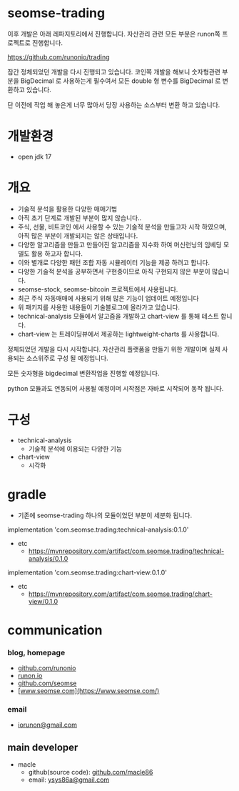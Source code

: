 # seomse-trading

이후 개발은 아래 레파지토리에서 진행합니다. 자산관리 관련 모든 부분은 runon쪽 프로젝트로 진행합니다.

https://github.com/runonio/trading

잠간 정체되었던 개발을 다시 진행되고 있습니다. 코인쪽 개발을 해보니 숫자형관련 부분을 BigDecimal 로 사용하는게 필수여서 모든 double 형 변수를 BigDecimal 로 변환하고 있습니다.

단 이전에 작업 해 놓은게 너무 많아서 당장 사용하는 소스부터 변환 하고 있습니다.

# 개발환경
- open jdk 17

# 개요
- 기술적 분석을 활용한 다양한 매매기법
- 아직 초기 단계로 개발된 부분이 많지 않습니다..
- 주식, 선물, 비트코인 에서 사용할 수 있는 기술적 분석을 만들고자 시작 하였으며, 아직 많은 부분이 개발되지는 않은 상태입니다.
- 다양한 알고리즘을 만들고 만들어진 알고리즘을 지수화 하여 머신런닝의 임베딩 모델도 활용 하고자 합니다.
- 이와 별개로 다양한 패턴 조합 자동 시뮬레이터 기능을 제공 하려고 합니다.
- 다양한 기술적 분석을 공부하면서 구현중이므로 아직 구현되지 않은 부분이 많습니다.
- seomse-stock, seomse-bitcoin 프로젝트에서 사용됩니다.
- 최근 주식 자동매매에 사용되기 위해 많은 기능이 업데이트 예정입니다
- 위 패키지를 사용한 내용들이 기술블로그에 올라가고 있습니다.
- technical-analysis 모듈에서 알고즘을 개발하고 chart-view 를 통해 테스트 합니다.
- chart-view 는 트레이딩뷰에서 제공하는 lightweight-charts 를 사용합니다.

정체되었던 개발을 다시 시작합니다. 자산관리 플랫폼을 만들기 위한 개발이며 실제 사용되는 소스위주로 구성 될 예정입니다.

모든 숫자형을 bigdecimal 변환작업을 진행할 예정입니다.

python 모듈과도 연동되어 사용될 예정이며 시작점은 자바로 시작되어 동작 됩니다.

# 구성
- technical-analysis 
  - 기술적 분석에 이용되는 다양한 기능
- chart-view 
  - 시각화

# gradle
- 기존에 seomse-trading 하나의 모듈이었던 부분이 세분화 됩니다.

implementation 'com.seomse.trading:technical-analysis:0.1.0'
- etc
    - https://mvnrepository.com/artifact/com.seomse.trading/technical-analysis/0.1.0

implementation 'com.seomse.trading:chart-view:0.1.0'
- etc
    - https://mvnrepository.com/artifact/com.seomse.trading/chart-view/0.1.0

# communication
### blog, homepage
- [github.com/runonio](https://github.com/runonio)
- [runon.io](https://runon.io)
- [github.com/seomse](https://github.com/seomse)
- [www.seomse.com](https://www.seomse.com/)


### email
- iorunon@gmail.com

## main developer
- macle
  - github(source code): [github.com/macle86](https://github.com/macle86)
  - email: ysys86a@gmail.com
